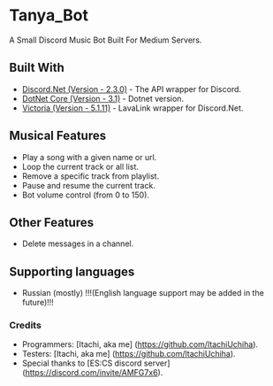 # Tanya_Bot

A Small Discord Music Bot Built For Medium Servers.

## Built With

* [Discord.Net (Version - 2.3.0)](https://github.com/RogueException/Discord.Net) - The API wrapper for Discord.
* [DotNet Core (Version - 3.1)](https://dotnet.microsoft.com/download/dotnet-core/2.2) - Dotnet version.
* [Victoria (Version - 5.1.11)](https://github.com/Yucked/Victoria) - LavaLink wrapper for Discord.Net.

## Musical Features

* Play a song with a given name or url.
* Loop the current track or all list.
* Remove a specific track from playlist.
* Pause and resume the current track.
* Bot volume control (from 0 to 150).

## Other Features

* Delete messages in a channel.

## Supporting languages

* Russian (mostly)
!!!(English language support may be added in the future)!!!

### Credits
* Programmers: [Itachi, aka me] (https://github.com/ltachiUchiha).
* Testers: [Itachi, aka me] (https://github.com/ltachiUchiha).
* Special thanks to [ES:CS discord server] (https://discord.com/invite/AMFG7x6).
